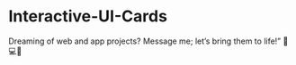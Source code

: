 # Interactive-UI-Cards

Dreaming of web and app projects? Message me; let’s bring them to life!” 🌟💻📱
